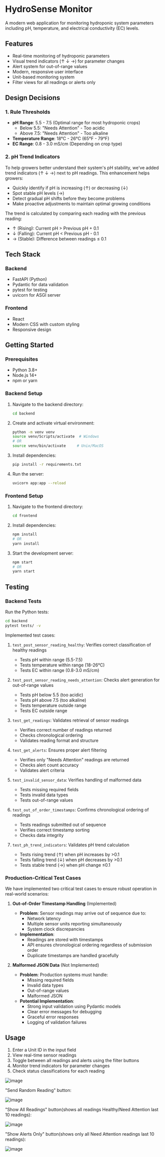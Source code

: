 # HydroSense Monitor

A modern web application for monitoring hydroponic system parameters including pH, temperature, and electrical conductivity (EC) levels.

## Features

- Real-time monitoring of hydroponic parameters
- Visual trend indicators (↑ ↓ →) for parameter changes
- Alert system for out-of-range values
- Modern, responsive user interface
- Unit-based monitoring system
- Filter views for all readings or alerts only

## Design Decisions

### 1. Rule Thresholds
- **pH Range**: 5.5 - 7.5 (Optimal range for most hydroponic crops)
  - Below 5.5: "Needs Attention" - Too acidic
  - Above 7.5: "Needs Attention" - Too alkaline
- **Temperature Range**: 18°C - 26°C (65°F - 79°F)
- **EC Range**: 0.8 - 3.0 mS/cm (Depending on crop type)

### 2. pH Trend Indicators
To help growers better understand their system's pH stability, we've added trend indicators (↑ ↓ →) next to pH readings. This enhancement helps growers:

- Quickly identify if pH is increasing (↑) or decreasing (↓)
- Spot stable pH levels (→)
- Detect gradual pH shifts before they become problems
- Make proactive adjustments to maintain optimal growing conditions

The trend is calculated by comparing each reading with the previous reading:
- ↑ (Rising): Current pH > Previous pH + 0.1
- ↓ (Falling): Current pH < Previous pH - 0.1
- → (Stable): Difference between readings ≤ 0.1

## Tech Stack

### Backend
- FastAPI (Python)
- Pydantic for data validation
- pytest for testing
- uvicorn for ASGI server

### Frontend
- React
- Modern CSS with custom styling
- Responsive design

## Getting Started

### Prerequisites
- Python 3.8+
- Node.js 14+
- npm or yarn

### Backend Setup
1. Navigate to the backend directory:
   ```bash
   cd backend
   ```

2. Create and activate virtual environment:
   ```bash
   python -m venv venv
   source venv/Scripts/activate  # Windows
   # OR
   source venv/bin/activate     # Unix/MacOS
   ```

3. Install dependencies:
   ```bash
   pip install -r requirements.txt
   ```

4. Run the server:
   ```bash
   uvicorn app:app --reload
   ```

### Frontend Setup
1. Navigate to the frontend directory:
   ```bash
   cd frontend
   ```

2. Install dependencies:
   ```bash
   npm install
   # OR
   yarn install
   ```

3. Start the development server:
   ```bash
   npm start
   # OR
   yarn start
   ```

## Testing

### Backend Tests

Run the Python tests:
```bash
cd backend
pytest tests/ -v
```

Implemented test cases:
1. `test_post_sensor_reading_healthy`: Verifies correct classification of healthy readings
   - Tests pH within range (5.5-7.5)
   - Tests temperature within range (18-26°C)
   - Tests EC within range (0.8-3.0 mS/cm)

2. `test_post_sensor_reading_needs_attention`: Checks alert generation for out-of-range values
   - Tests pH below 5.5 (too acidic)
   - Tests pH above 7.5 (too alkaline)
   - Tests temperature outside range
   - Tests EC outside range

3. `test_get_readings`: Validates retrieval of sensor readings
   - Verifies correct number of readings returned
   - Checks chronological ordering
   - Validates reading format and structure

4. `test_get_alerts`: Ensures proper alert filtering
   - Verifies only "Needs Attention" readings are returned
   - Checks alert count accuracy
   - Validates alert criteria

5. `test_invalid_sensor_data`: Verifies handling of malformed data
   - Tests missing required fields
   - Tests invalid data types
   - Tests out-of-range values

6. `test_out_of_order_timestamps`: Confirms chronological ordering of readings
   - Tests readings submitted out of sequence
   - Verifies correct timestamp sorting
   - Checks data integrity

7. `test_ph_trend_indicators`: Validates pH trend calculation
   - Tests rising trend (↑) when pH increases by >0.1
   - Tests falling trend (↓) when pH decreases by >0.1
   - Tests stable trend (→) when pH change ≤0.1

### Production-Critical Test Cases

We have implemented two critical test cases to ensure robust operation in real-world scenarios:

1. **Out-of-Order Timestamp Handling** (Implemented)
   - **Problem**: Sensor readings may arrive out of sequence due to:
     - Network latency
     - Multiple sensor units reporting simultaneously
     - System clock discrepancies
   - **Implementation**:
     - Readings are stored with timestamps
     - API ensures chronological ordering regardless of submission order
     - Duplicate timestamps are handled gracefully

2. **Malformed JSON Data** (Not Implemented)
   - **Problem**: Production systems must handle:
     - Missing required fields
     - Invalid data types
     - Out-of-range values
     - Malformed JSON
   - **Potential Implementation**:
     - Strong input validation using Pydantic models
     - Clear error messages for debugging
     - Graceful error responses
     - Logging of validation failures

## Usage

1. Enter a Unit ID in the input field
2. View real-time sensor readings
3. Toggle between all readings and alerts using the filter buttons
4. Monitor trend indicators for parameter changes
5. Check status classifications for each reading

![image](https://github.com/user-attachments/assets/907a53f9-1336-4ee6-bf1c-402f2cb2b9ad)

"Send Random Reading" button:

![image](https://github.com/user-attachments/assets/40ed2024-65b8-47a6-89d0-52df8632c010)

"Show All Readings" button(shows all readings Healthy/Need Attention last 10 readings):

![image](https://github.com/user-attachments/assets/1511c2ce-097d-40a8-a438-b9c0a2cef0d3)

"Show Alerts Only" button(shows only all Need Attention readings last 10 readings):

![image](https://github.com/user-attachments/assets/5323bfeb-154e-45d3-ae17-1135c404bb78)



